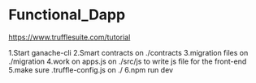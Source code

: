 # Functional_Dapp
https://www.trufflesuite.com/tutorial

1.Start ganache-cli
2.Smart contracts on ./contracts
3.migration files on ./migration
4.work on apps.js on ./src/js to write js file for the front-end
5.make sure .truffle-config.js on ./
6.npm run dev
